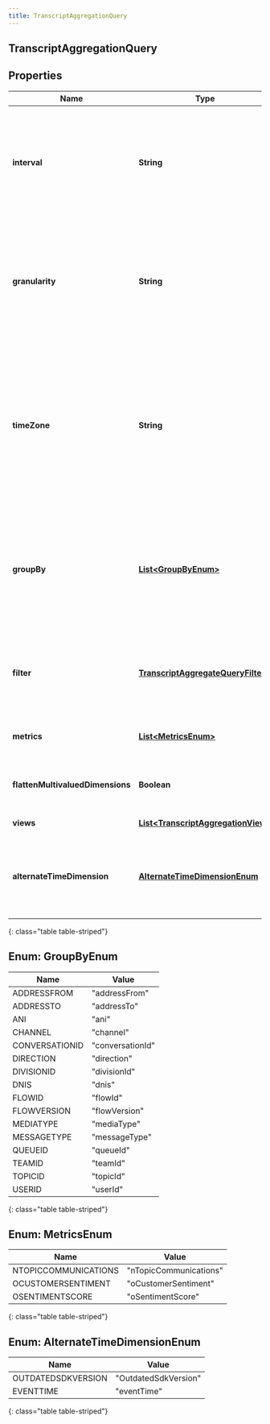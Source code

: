 ```yaml
---
title: TranscriptAggregationQuery
---
```


## TranscriptAggregationQuery

## Properties

| Name                             | Type                                                                                           | Description                                                                                                                                                                                                                                                                                                           | Notes      |
| -------------------------------- | ---------------------------------------------------------------------------------------------- | --------------------------------------------------------------------------------------------------------------------------------------------------------------------------------------------------------------------------------------------------------------------------------------------------------------------- | ---------- |
| **interval**                     | <!----><!---->**String**<!---->                                                                | Behaves like one clause in a SQL WHERE. Specifies the date and time range of data being queried. Intervals are represented as an ISO-8601 string. For example: YYYY-MM-DDThh:mm:ss/YYYY-MM-DDThh:mm:ss                                                                                                                |            |
| **granularity**                  | <!----><!---->**String**<!---->                                                                | Granularity aggregates metrics into subpartitions within the time interval specified. The default granularity is the same duration as the interval. Periods are represented as an ISO-8601 string. For example: P1D or P1DT12H                                                                                        | [optional] |
| **timeZone**                     | <!----><!---->**String**<!---->                                                                | Time zone context used to calculate response intervals (this allows resolving DST changes). The interval offset is used even when timeZone is specified. Default is UTC. Time zones are represented as a string of the zone name as found in the IANA time zone database. For example: UTC, Etc/UTC, or Europe/London | [optional] |
| **groupBy**                      | <!---->[**List&lt;GroupByEnum&gt;**](#GroupByEnum)<!---->                                      | Behaves like a SQL GROUPBY. Allows for multiple levels of grouping as a list of dimensions. Partitions resulting aggregate computations into distinct named subgroups rather than across the entire result set as if it were one group.                                                                               | [optional] |
| **filter**                       | <!----><!---->[**TranscriptAggregateQueryFilter**](TranscriptAggregateQueryFilter.md)<!---->   | Behaves like a SQL WHERE clause. This is ANDed with the interval parameter. Expresses boolean logical predicates as well as dimensional filters                                                                                                                                                                       | [optional] |
| **metrics**                      | <!---->[**List&lt;MetricsEnum&gt;**](#MetricsEnum)<!---->                                      | Behaves like a SQL SELECT clause. Only named metrics will be retrieved.                                                                                                                                                                                                                                               |            |
| **flattenMultivaluedDimensions** | <!----><!---->**Boolean**<!---->                                                               | Flattens any multivalued dimensions used in response groups (e.g. [&#39;a&#39;,&#39;b&#39;,&#39;c&#39;]-&gt;&#39;a,b,c&#39;)                                                                                                                                                                                          | [optional] |
| **views**                        | <!----><!---->[**List&lt;TranscriptAggregationView&gt;**](TranscriptAggregationView.md)<!----> | Custom derived metric views                                                                                                                                                                                                                                                                                           | [optional] |
| **alternateTimeDimension**       | [**AlternateTimeDimensionEnum**](#AlternateTimeDimensionEnum)<!---->                           | Dimension to use as the alternative timestamp for data in the aggregate. Choosing \&quot;eventTime\&quot; uses the actual time of the data event.                                                                                                                                                                     | [optional] |

{: class="table table-striped"}

<a name="GroupByEnum"></a>

## Enum: GroupByEnum

| Name           | Value                      |
| -------------- | -------------------------- |
| ADDRESSFROM    | &quot;addressFrom&quot;    |
| ADDRESSTO      | &quot;addressTo&quot;      |
| ANI            | &quot;ani&quot;            |
| CHANNEL        | &quot;channel&quot;        |
| CONVERSATIONID | &quot;conversationId&quot; |
| DIRECTION      | &quot;direction&quot;      |
| DIVISIONID     | &quot;divisionId&quot;     |
| DNIS           | &quot;dnis&quot;           |
| FLOWID         | &quot;flowId&quot;         |
| FLOWVERSION    | &quot;flowVersion&quot;    |
| MEDIATYPE      | &quot;mediaType&quot;      |
| MESSAGETYPE    | &quot;messageType&quot;    |
| QUEUEID        | &quot;queueId&quot;        |
| TEAMID         | &quot;teamId&quot;         |
| TOPICID        | &quot;topicId&quot;        |
| USERID         | &quot;userId&quot;         |

{: class="table table-striped"}

<a name="MetricsEnum"></a>

## Enum: MetricsEnum

| Name                 | Value                            |
| -------------------- | -------------------------------- |
| NTOPICCOMMUNICATIONS | &quot;nTopicCommunications&quot; |
| OCUSTOMERSENTIMENT   | &quot;oCustomerSentiment&quot;   |
| OSENTIMENTSCORE      | &quot;oSentimentScore&quot;      |

{: class="table table-striped"}

<a name="AlternateTimeDimensionEnum"></a>

## Enum: AlternateTimeDimensionEnum

| Name               | Value                          |
| ------------------ | ------------------------------ |
| OUTDATEDSDKVERSION | &quot;OutdatedSdkVersion&quot; |
| EVENTTIME          | &quot;eventTime&quot;          |

{: class="table table-striped"}
